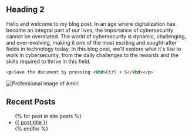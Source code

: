 
## Heading 2

Hello and welcome to my blog post. In an age where digitalization has become an integral part of our lives, the importance of cybersecurity cannot be overstated. The world of cybersecurity is dynamic, challenging, and ever-evolving, making it one of the most exciting and sought-after fields in technology today. In this blog post, we'll explore what it's like to work in cybersecurity, from the daily challenges to the rewards and the skills required to thrive in this field.

```html
<p>Save the document by pressing <kbd>Ctrl + S</kbd></p>
```

![Professional image of Amiri](/access/unamed.jpeg)


## Recent Posts
<ul> 
    {% for post in site.posts %}
    <li>
        <a href="/blog/{{ post.url }}">{{ post.title }}</a>
    </li>
    {% endfor %}
</ul>